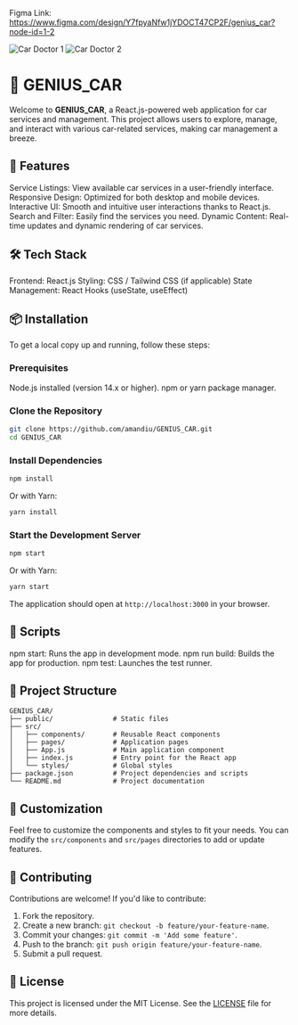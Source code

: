 Figma Link: https://www.figma.com/design/Y7fpyaNfw1jYDOCT47CP2F/genius_car?node-id=1-2

![Car Doctor 1](https://github.com/user-attachments/assets/24f4f033-2c34-4313-b7e2-1dbb8626293c)
![Car Doctor 2](https://github.com/user-attachments/assets/f2133f8a-d591-4ecd-a4c1-f0d723c51606)


# 🚗 GENIUS_CAR

Welcome to **GENIUS_CAR**, a React.js-powered web application for car services and management. This project allows users to explore, manage, and interact with various car-related services, making car management a breeze.

## 🚀 Features

Service Listings: View available car services in a user-friendly interface.
Responsive Design: Optimized for both desktop and mobile devices.
Interactive UI: Smooth and intuitive user interactions thanks to React.js.
Search and Filter: Easily find the services you need.
Dynamic Content: Real-time updates and dynamic rendering of car services.

## 🛠️ Tech Stack

Frontend: React.js
Styling: CSS / Tailwind CSS (if applicable)
State Management: React Hooks (useState, useEffect)

## 📦 Installation

To get a local copy up and running, follow these steps:

### Prerequisites
Node.js installed (version 14.x or higher).
npm or yarn package manager.

### Clone the Repository

```bash
git clone https://github.com/amandiu/GENIUS_CAR.git
cd GENIUS_CAR
```

### Install Dependencies

```bash
npm install
```

Or with Yarn:

```bash
yarn install
```

### Start the Development Server

```bash
npm start
```

Or with Yarn:

```bash
yarn start
```

The application should open at `http://localhost:3000` in your browser.

## 📝 Scripts

npm start: Runs the app in development mode.
npm run build: Builds the app for production.
npm test: Launches the test runner.

## 📂 Project Structure

```
GENIUS_CAR/
├── public/               # Static files
├── src/
│   ├── components/       # Reusable React components
│   ├── pages/            # Application pages
│   ├── App.js            # Main application component
│   ├── index.js          # Entry point for the React app
│   └── styles/           # Global styles
├── package.json          # Project dependencies and scripts
└── README.md             # Project documentation
```

## 🔧 Customization

Feel free to customize the components and styles to fit your needs. You can modify the `src/components` and `src/pages` directories to add or update features.

## 🤝 Contributing

Contributions are welcome! If you'd like to contribute:

1. Fork the repository.
2. Create a new branch: `git checkout -b feature/your-feature-name`.
3. Commit your changes: `git commit -m 'Add some feature'`.
4. Push to the branch: `git push origin feature/your-feature-name`.
5. Submit a pull request.

## 📄 License

This project is licensed under the MIT License. See the [LICENSE](LICENSE) file for more details.


